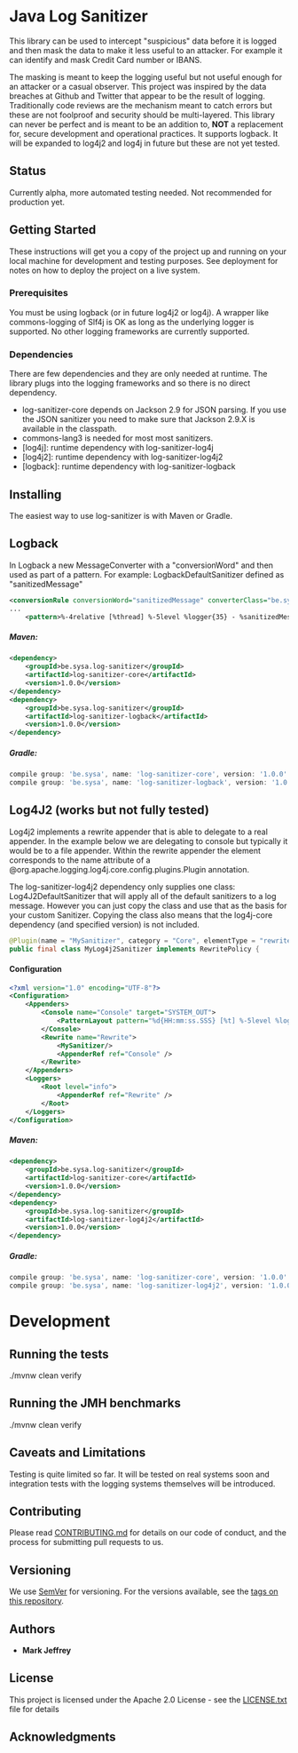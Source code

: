 # Java Log Sanitizer

This library can be used to intercept "suspicious" data before it is logged and then mask the data to make it less useful to an attacker.
For example it can identify and mask Credit Card number or IBANS.
 
The masking is meant to keep the logging useful but not useful enough for an attacker or a casual observer.
This project was inspired by the data breaches at Github and Twitter that appear to be the result of logging. 
Traditionally code reviews are the mechanism meant to catch errors but these are not foolproof and security should be multi-layered. 
This library can never be perfect and is meant to be an addition to, **NOT** a replacement for, secure development and operational practices. 
It supports logback. It will be expanded to log4j2 and log4j in future but these are not yet tested. 

## Status
Currently alpha, more automated testing needed. Not recommended for production yet.

## Getting Started

These instructions will get you a copy of the project up and running on your local machine for development and testing purposes. See deployment for notes on how to deploy the project on a live system.

### Prerequisites

You must be using logback (or in future log4j2 or log4j). A wrapper like commons-logging of Slf4j is OK as long as the underlying logger is supported. 
No other logging frameworks are currently supported.

### Dependencies
There are few dependencies and they are only needed at runtime. The library plugs into the logging frameworks and so there is no direct dependency.

* log-sanitizer-core depends on Jackson 2.9 for JSON parsing. If you use the JSON sanitizer you need to make sure that Jackson 2.9.X is available in the classpath.
* commons-lang3 is needed for most most sanitizers.
* [log4j]:  runtime dependency with log-sanitizer-log4j 
* [log4j2]:  runtime dependency with log-sanitizer-log4j2 
* [logback]: runtime dependency with log-sanitizer-logback 


## Installing

The easiest way to use log-sanitizer is with Maven or Gradle.

## Logback
In Logback a new MessageConverter with a "conversionWord" and then used as part of a pattern.
For example: LogbackDefaultSanitizer defined as "sanitizedMessage"

```xml
<conversionRule conversionWord="sanitizedMessage" converterClass="be.sysa.log.sanitize.logback.LogbackDefaultSanitizer" />
...
    <pattern>%-4relative [%thread] %-5level %logger{35} - %sanitizedMessage %n</pattern>
```


##### Maven:
```xml
<dependency>
    <groupId>be.sysa.log-sanitizer</groupId>
    <artifactId>log-sanitizer-core</artifactId>
    <version>1.0.0</version>
</dependency>
<dependency>
    <groupId>be.sysa.log-sanitizer</groupId>
    <artifactId>log-sanitizer-logback</artifactId>
    <version>1.0.0</version>
</dependency>
```
##### Gradle:
```gradle
compile group: 'be.sysa', name: 'log-sanitizer-core', version: '1.0.0'
compile group: 'be.sysa', name: 'log-sanitizer-logback', version: '1.0.0'
```

## Log4J2 (works but not fully tested)

Log4j2 implements a rewrite appender that is able to delegate to a real appender. In the example below we are delegating to console but typically it would be to a file appender.
Within the rewrite appender the <MySanitizer/> element corresponds to the name attribute of a @org.apache.logging.log4j.core.config.plugins.Plugin annotation.

The log-sanitizer-log4j2 dependency only supplies one class: Log4J2DefaultSanitizer that will apply all of the default sanitizers to a log message.
However you can just copy the class and use that as the basis for your custom Sanitizer. 
Copying the class also means that the log4j-core dependency (and specified version) is not included. 

```java
@Plugin(name = "MySanitizer", category = "Core", elementType = "rewritePolicy", printObject = true)
public final class MyLog4j2Sanitizer implements RewritePolicy {
```
#### Configuration
```xml
<?xml version="1.0" encoding="UTF-8"?>
<Configuration>
    <Appenders>
        <Console name="Console" target="SYSTEM_OUT">
            <PatternLayout pattern="%d{HH:mm:ss.SSS} [%t] %-5level %logger{36} - %msg%n"/>
        </Console>
        <Rewrite name="Rewrite">
            <MySanitizer/>
            <AppenderRef ref="Console" />
        </Rewrite>
    </Appenders>
    <Loggers>
        <Root level="info">
            <AppenderRef ref="Rewrite" />
        </Root>
    </Loggers>
</Configuration>
```

##### Maven:
```xml
<dependency>
    <groupId>be.sysa.log-sanitizer</groupId>
    <artifactId>log-sanitizer-core</artifactId>
    <version>1.0.0</version>
</dependency>
<dependency>
    <groupId>be.sysa.log-sanitizer</groupId>
    <artifactId>log-sanitizer-log4j2</artifactId>
    <version>1.0.0</version>
</dependency>
```
##### Gradle:
```gradle
compile group: 'be.sysa', name: 'log-sanitizer-core', version: '1.0.0'
compile group: 'be.sysa', name: 'log-sanitizer-log4j2', version: '1.0.0'
```

# Development

## Running the tests

./mvnw clean verify

## Running the JMH benchmarks

./mvnw clean verify

## Caveats and Limitations
Testing is quite limited so far. It will be tested on real systems soon and integration tests with the logging systems themselves will be introduced. 

## Contributing

Please read [CONTRIBUTING.md](https://gist.github.com/PurpleBooth/b24679402957c63ec426) for details on our code of conduct, and the process for submitting pull requests to us.

## Versioning

We use [SemVer](http://semver.org/) for versioning. For the versions available, see the [tags on this repository](https://github.com/your/project/tags). 

## Authors

* **Mark Jeffrey** 


## License

This project is licensed under the Apache 2.0 License - see the [LICENSE.txt](LICENSE.txt) file for details

## Acknowledgments
